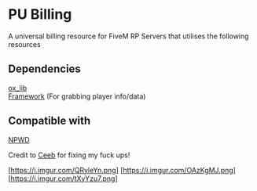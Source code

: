 # PU Billing
A universal billing resource for FiveM RP Servers that utilises the following resources

## Dependencies
[ox_lib](https://github.com/overextended/ox_lib) <br>
[Framework](https://github.com/Qbox-project/qbx_core) (For grabbing player info/data) <br>

## Compatible with
[NPWD](https://github.com/project-error/npwd)

Credit to [Ceeb](https://github.com/CeebDev) for fixing my fuck ups!

[https://i.imgur.com/QRyleYn.png]
[https://i.imgur.com/OAzKgMJ.png]
[https://i.imgur.com/tXyYzu7.png]
